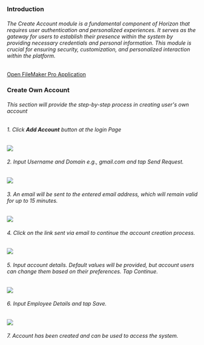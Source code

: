 ### Introduction
###### The Create Account module is a fundamental component of Horizon that requires user authentication and personalized experiences. It serves as the gateway for users to establish their presence within the system by providing necessary credentials and personal information. This module is crucial for ensuring security, customization, and personalized interaction within the platform.

[Open FileMaker Pro Application](Open%20FileMaker%20Pro%20Application.md)

### Create Own Account
###### This section will provide the step-by-step process in creating user's own account
###### 1. Click **Add Account** button at the login Page
![](https://github.com/Fx-Professional-Services/HorizonDocs/blob/main/assets/login_screen.png)

###### 2. Input Username and Domain e.g., gmail.com and tap Send Request.

![](https://github.com/Fx-Professional-Services/HorizonDocs/blob/main/assets/account_request_screen.png)
###### 3. An email will be sent to the entered email address, which will remain valid for up to 15 minutes.

![](https://github.com/Fx-Professional-Services/HorizonDocs/blob/main/assets/email_sent_modal.png)

###### 4. Click on the link sent via email to continue the account creation process.


![](https://github.com/Fx-Professional-Services/HorizonDocs/blob/main/assets/email_screen.png)

###### 5. Input account details. Default values will be provided, but account users can change them based on their preferences. Tap Continue.

![](https://github.com/Fx-Professional-Services/HorizonDocs/blob/main/assets/account_details_screen.png)

###### 6. Input Employee Details and tap Save.

![](https://github.com/Fx-Professional-Services/HorizonDocs/blob/main/assets/new_employee_screen.png)

###### 7. Account has been created and can be used to access the system.
